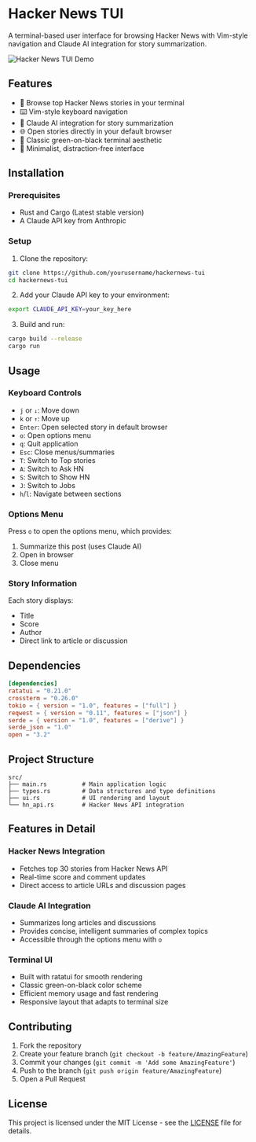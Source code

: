 # Hacker News TUI

A terminal-based user interface for browsing Hacker News with Vim-style navigation and Claude AI integration for story summarization.

![Hacker News TUI Demo](./demo.gif)

## Features

- 🚀 Browse top Hacker News stories in your terminal
- ⌨️ Vim-style keyboard navigation
- 🤖 Claude AI integration for story summarization
- 🌐 Open stories directly in your default browser
- 💚 Classic green-on-black terminal aesthetic
- 🎯 Minimalist, distraction-free interface

## Installation

### Prerequisites

- Rust and Cargo (Latest stable version)
- A Claude API key from Anthropic

### Setup

1. Clone the repository:
```bash
git clone https://github.com/yourusername/hackernews-tui
cd hackernews-tui
```

2. Add your Claude API key to your environment:
```bash
export CLAUDE_API_KEY=your_key_here
```

3. Build and run:
```bash
cargo build --release
cargo run
```

## Usage

### Keyboard Controls

- `j` or `↓`: Move down
- `k` or `↑`: Move up
- `Enter`: Open selected story in default browser
- `o`: Open options menu
- `q`: Quit application
- `Esc`: Close menus/summaries
- `T`: Switch to Top stories
- `A`: Switch to Ask HN
- `S`: Switch to Show HN
- `J`: Switch to Jobs
- `h`/`l`: Navigate between sections

### Options Menu

Press `o` to open the options menu, which provides:
1. Summarize this post (uses Claude AI)
2. Open in browser
3. Close menu

### Story Information

Each story displays:
- Title
- Score
- Author
- Direct link to article or discussion

## Dependencies

```toml
[dependencies]
ratatui = "0.21.0"
crossterm = "0.26.0"
tokio = { version = "1.0", features = ["full"] }
reqwest = { version = "0.11", features = ["json"] }
serde = { version = "1.0", features = ["derive"] }
serde_json = "1.0"
open = "3.2"
```

## Project Structure

```
src/
├── main.rs          # Main application logic
├── types.rs         # Data structures and type definitions
├── ui.rs            # UI rendering and layout
└── hn_api.rs        # Hacker News API integration
```

## Features in Detail

### Hacker News Integration
- Fetches top 30 stories from Hacker News API
- Real-time score and comment updates
- Direct access to article URLs and discussion pages

### Claude AI Integration
- Summarizes long articles and discussions
- Provides concise, intelligent summaries of complex topics
- Accessible through the options menu with `o`

### Terminal UI
- Built with ratatui for smooth rendering
- Classic green-on-black color scheme
- Efficient memory usage and fast rendering
- Responsive layout that adapts to terminal size

## Contributing

1. Fork the repository
2. Create your feature branch (`git checkout -b feature/AmazingFeature`)
3. Commit your changes (`git commit -m 'Add some AmazingFeature'`)
4. Push to the branch (`git push origin feature/AmazingFeature`)
5. Open a Pull Request

## License

This project is licensed under the MIT License - see the [LICENSE](LICENSE) file for details.
